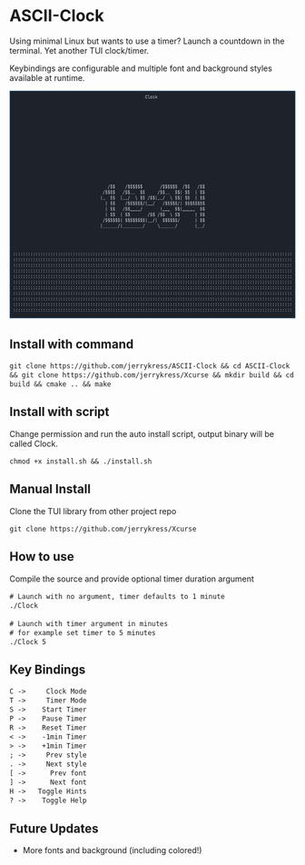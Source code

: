 # ASCII-Clock

Using minimal Linux but wants to use a timer? Launch a countdown in the terminal. Yet another TUI clock/timer.

Keybindings are configurable and multiple font and background styles available at runtime.

![alt text](https://github.com/jerrykress/ASCII-Clock/blob/main/Screenshot.png?raw=true)

## Install with command

```
git clone https://github.com/jerrykress/ASCII-Clock && cd ASCII-Clock  && git clone https://github.com/jerrykress/Xcurse && mkdir build && cd build && cmake .. && make
```

## Install with script

Change permission and run the auto install script, output binary will be called Clock.

```
chmod +x install.sh && ./install.sh
```

## Manual Install

Clone the TUI library from other project repo

```
git clone https://github.com/jerrykress/Xcurse
```

## How to use

Compile the source and provide optional timer duration argument

```
# Launch with no argument, timer defaults to 1 minute
./Clock

# Launch with timer argument in minutes
# for example set timer to 5 minutes
./Clock 5
```

## Key Bindings

```
C ->     Clock Mode
T ->     Timer Mode
S ->    Start Timer
P ->    Pause Timer
R ->    Reset Timer
< ->    -1min Timer
> ->    +1min Timer
; ->     Prev style
. ->     Next style
[ ->      Prev font
] ->      Next font
H ->   Toggle Hints
? ->    Toggle Help
```

## Future Updates

- More fonts and background (including colored!)
